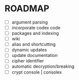 # ROADMAP
- [ ] argument parsing
- [ ] incorporate codex code
- [ ] packages and indexing
- [ ] wiki
- [ ] alias and shortcutting
- [ ] dynamic updates
- [ ] update documentation
- [ ] cipher identifier
- [ ] automatic decryption/breaking
- [ ] crypt console | consolex